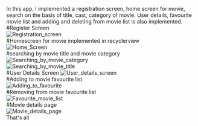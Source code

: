 In this app, I implemented a registration screen, home screen for movie, search on the basis of title, cast, category of movie. User details, favourite movie list and adding and deleting from movie list is also implemented.
#Register Screen</br>
![Registration_screen](https://github.com/mahfuj14/MovieStore/assets/67245838/4cbae16c-a48a-4327-a76f-211b3180c867) </br>
#Homescreen for movie implemented in recyclerview </br>
![Home_Screen](https://github.com/mahfuj14/MovieStore/assets/67245838/147099b1-3d2f-4d4b-ac39-5d65baf14c52) </br>
#searching by movie title and movie category </br>
![Searching_by_movie_category](https://github.com/mahfuj14/MovieStore/assets/67245838/e4bbcfb5-df44-4d30-89b3-5e27f3e10391) </br>
![Searching_by_movie_title](https://github.com/mahfuj14/MovieStore/assets/67245838/5e21121f-4457-472d-8d8c-7064cb0566fa) </br>
#User Details Screen
![User_details_screen](https://github.com/mahfuj14/MovieStore/assets/67245838/158b7aa5-0c83-43c0-bd5f-759735f9dd44) </br>
#Adding to movie favourite list </br>
![Adding_to_favourite](https://github.com/mahfuj14/MovieStore/assets/67245838/bc174050-c392-43fc-b30e-580a7af0350e) </br>
#Removing from movie favourite list </br>
![Favourite_movie_list](https://github.com/mahfuj14/MovieStore/assets/67245838/a1d01acc-4ed1-4775-b015-31d83abca5b7) </br>
#Movie details page </br>
![Movie_details_page](https://github.com/mahfuj14/MovieStore/assets/67245838/f7159eeb-660c-4fc8-834a-e51c51c94c2f) </br>
That's all



